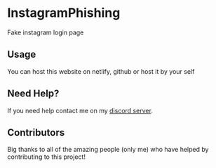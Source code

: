 # InstagramPhishing
Fake instagram login page

## Usage

You can host this website on netlify, github or host it by your self

## Need Help?

If you need help contact me on my [discord server](https://discord.gg/xgET5epJE6).

## Contributors

Big thanks to all of the amazing people (only me) who have helped by contributing to this project!
